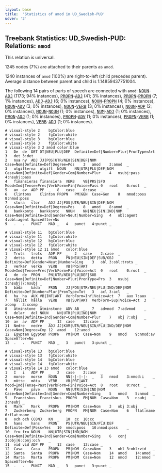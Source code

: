 ```yaml
---
layout: base
title:  'Statistics of amod in UD_Swedish-PUD'
udver: '2'
---
```


## Treebank Statistics: UD_Swedish-PUD: Relations: `amod`

This relation is universal.

1245 nodes (7%) are attached to their parents as `amod`.

1240 instances of `amod` (100%) are right-to-left (child precedes parent).
Average distance between parent and child is 1.14859437751004.

The following 14 pairs of parts of speech are connected with `amod`: <tt><a href="sv_pud-pos-NOUN.html">NOUN</a></tt>-<tt><a href="sv_pud-pos-ADJ.html">ADJ</a></tt> (1173; 94% instances), <tt><a href="sv_pud-pos-PROPN.html">PROPN</a></tt>-<tt><a href="sv_pud-pos-ADJ.html">ADJ</a></tt> (41; 3% instances), <tt><a href="sv_pud-pos-PROPN.html">PROPN</a></tt>-<tt><a href="sv_pud-pos-PROPN.html">PROPN</a></tt> (7; 1% instances), <tt><a href="sv_pud-pos-ADJ.html">ADJ</a></tt>-<tt><a href="sv_pud-pos-ADJ.html">ADJ</a></tt> (6; 0% instances), <tt><a href="sv_pud-pos-NOUN.html">NOUN</a></tt>-<tt><a href="sv_pud-pos-PROPN.html">PROPN</a></tt> (4; 0% instances), <tt><a href="sv_pud-pos-NOUN.html">NOUN</a></tt>-<tt><a href="sv_pud-pos-ADV.html">ADV</a></tt> (3; 0% instances), <tt><a href="sv_pud-pos-NOUN.html">NOUN</a></tt>-<tt><a href="sv_pud-pos-VERB.html">VERB</a></tt> (3; 0% instances), <tt><a href="sv_pud-pos-NOUN.html">NOUN</a></tt>-<tt><a href="sv_pud-pos-ADP.html">ADP</a></tt> (2; 0% instances), <tt><a href="sv_pud-pos-NOUN.html">NOUN</a></tt>-<tt><a href="sv_pud-pos-NOUN.html">NOUN</a></tt> (1; 0% instances), <tt><a href="sv_pud-pos-NUM.html">NUM</a></tt>-<tt><a href="sv_pud-pos-ADJ.html">ADJ</a></tt> (1; 0% instances), <tt><a href="sv_pud-pos-PRON.html">PRON</a></tt>-<tt><a href="sv_pud-pos-ADJ.html">ADJ</a></tt> (1; 0% instances), <tt><a href="sv_pud-pos-PROPN.html">PROPN</a></tt>-<tt><a href="sv_pud-pos-ADV.html">ADV</a></tt> (1; 0% instances), <tt><a href="sv_pud-pos-PROPN.html">PROPN</a></tt>-<tt><a href="sv_pud-pos-VERB.html">VERB</a></tt> (1; 0% instances), <tt><a href="sv_pud-pos-VERB.html">VERB</a></tt>-<tt><a href="sv_pud-pos-ADJ.html">ADJ</a></tt> (1; 0% instances).


~~~ conllu
# visual-style 2	bgColor:blue
# visual-style 2	fgColor:white
# visual-style 3	bgColor:blue
# visual-style 3	fgColor:white
# visual-style 3 2 amod	color:blue
1	De	de	DET	DT|NEU|PLU|DEF	Definite=Def|Number=Plur|PronType=Art	3	det	3:det	_
2	nya	ny	ADJ	JJ|POS|UTR/NEU|SIN|DEF|NOM	Case=Nom|Definite=Def|Degree=Pos	3	amod	3:amod	_
3	utgifterna	utgift	NOUN	NN|UTR|PLU|DEF|NOM	Case=Nom|Definite=Def|Gender=Com|Number=Plur	4	nsubj:pass	4:nsubj:pass	_
4	finansieras	finansiera	VERB	VB|PRS|SFO	Mood=Ind|Tense=Pres|VerbForm=Fin|Voice=Pass	0	root	0:root	_
5	av	av	ADP	PP	_	8	case	8:case	_
6	Clintons	Clinton	PROPN	PM|GEN	Case=Gen	8	nmod:poss	8:nmod:poss	_
7	stora	stor	ADJ	JJ|POS|UTR/NEU|SIN|DEF|NOM	Case=Nom|Definite=Def|Degree=Pos	8	amod	8:amod	_
8	bankkonto	bankkonto	NOUN	NN|NEU|SIN|IND|NOM	Case=Nom|Definite=Ind|Gender=Neut|Number=Sing	4	obl:agent	4:obl:agent	SpaceAfter=No
9	.	.	PUNCT	MAD	_	4	punct	4:punct	_

~~~


~~~ conllu
# visual-style 11	bgColor:blue
# visual-style 11	fgColor:white
# visual-style 12	bgColor:blue
# visual-style 12	fgColor:white
# visual-style 12 11 amod	color:blue
1	Trots	trots	ADP	PP	_	2	case	2:case	_
2	detta	detta	PRON	PN|NEU|SIN|DEF|SUB/OBJ	Definite=Def|Gender=Neut|Number=Sing	3	obl	3:obl:trots	_
3	verkar	verka	VERB	VB|PRS|AKT	Mood=Ind|Tense=Pres|VerbForm=Fin|Voice=Act	0	root	0:root	_
4	de	de	PRON	PN|UTR/NEU|PLU|DEF|SUB	Case=Nom|Definite=Def|Number=Plur|PronType=Prs	3	nsubj	3:nsubj|7:nsubj	_
5	båda	båda	PRON	JJ|POS|UTR/NEU|PLU|IND/DEF|NOM	Definite=Def|Number=Plur|PronType=Tot	3	acl	3:acl	_
6	ha	ha	AUX	VB|INF|AKT	VerbForm=Inf|Voice=Act	7	aux	7:aux	_
7	hållit	hålla	VERB	VB|SUP|AKT	VerbForm=Sup|Voice=Act	3	xcomp	3:xcomp	_
8	åtminstone	åtminstone	ADV	AB	_	7	advmod	7:advmod	_
9	delar	del	NOUN	NN|UTR|PLU|IND|NOM	Case=Nom|Definite=Ind|Gender=Com|Number=Plur	7	obj	7:obj	_
10	av	av	ADP	PP	_	12	case	12:case	_
11	Nedre	nedre	ADJ	JJ|KOM|UTR/NEU|SIN/PLU|IND/DEF|NOM	Case=Nom|Degree=Cmp	12	amod	12:amod	_
12	Egypten	Egypten	PROPN	PM|NOM	Case=Nom	9	nmod	9:nmod:av	SpaceAfter=No
13	.	.	PUNCT	MAD	_	3	punct	3:punct	_

~~~


~~~ conllu
# visual-style 13	bgColor:blue
# visual-style 13	fgColor:white
# visual-style 14	bgColor:blue
# visual-style 14	fgColor:white
# visual-style 14 13 amod	color:blue
1	I	i	ADP	PP	_	2	case	2:case	_
2	morse	morse	NOUN	NN|-|-|-|-	_	3	nmod	3:nmod:i	_
3	mötte	möta	VERB	VB|PRT|AKT	Mood=Ind|Tense=Past|VerbForm=Fin|Voice=Act	0	root	0:root	_
4	Påve	påve	NOUN	NN|UTR|SIN|IND|NOM	Case=Nom|Definite=Ind|Gender=Com|Number=Sing	5	nmod	5:nmod	_
5	Franciskus	Franciskus	PROPN	PM|NOM	Case=Nom	3	nsubj	3:nsubj	_
6	Mark	Mark	PROPN	PM|NOM	Case=Nom	3	obj	3:obj	_
7	Zuckerberg	Zuckerberg	PROPN	PM|NOM	Case=Nom	6	flat:name	6:flat:name	_
8	och	och	CCONJ	KN	_	10	cc	10:cc	_
9	hans	hans	PRON	PS|UTR/NEU|SIN/PLU|DEF	Definite=Def|Poss=Yes	10	nmod:poss	10:nmod:poss	_
10	fru	fru	NOUN	NN|UTR|SIN|IND|NOM	Case=Nom|Definite=Ind|Gender=Com|Number=Sing	6	conj	3:obj|6:conj:och	_
11	vid	vid	ADP	PP	_	12	case	12:case	_
12	Casa	Casa	PROPN	PM|NOM	Case=Nom	3	obl	3:obl:vid	_
13	Santa	Santa	PROPN	PM|NOM	Case=Nom	14	amod	14:amod	_
14	Marta	Marta	PROPN	PM|NOM	Case=Nom	12	nmod	12:nmod	SpaceAfter=No
15	.	.	PUNCT	MAD	_	3	punct	3:punct	_

~~~



